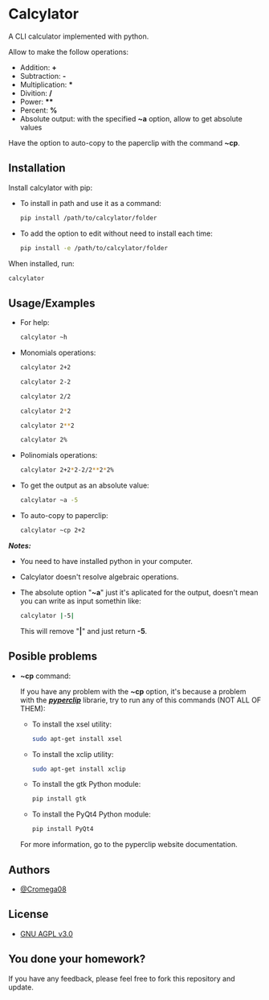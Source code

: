 # Calcylator

A CLI calculator implemented with python.

Allow to make the follow operations:

* Addition: **+**
* Subtraction: **-**
* Multiplication: **\***
* Divition: **/**
* Power: **\*\***
* Percent: **%**
* Absolute output: with the specified **~a** option, allow to get absolute values

Have the option to auto-copy to the paperclip with the command **~cp**.

## Installation

Install calcylator with pip:

* To install in path and use it as a command:

    ```bash
    pip install /path/to/calcylator/folder
    ```

* To add the option to edit without need to install each time:

    ```bash
    pip install -e /path/to/calcylator/folder
    ```

When installed, run:

```bash
calcylator
```

## Usage/Examples

* For help:

    ```bash
    calcylator ~h
    ```

* Monomials operations:

    ```bash
    calcylator 2+2
    ```

    ```bash
    calcylator 2-2
    ```

    ```bash
    calcylator 2/2
    ```

    ```bash
    calcylator 2*2
    ```

    ```bash
    calcylator 2**2
    ```

    ```bash
    calcylator 2%
    ```

* Polinomials operations:

    ```bash
    calcylator 2+2*2-2/2**2*2%
    ```

* To get the output as an absolute value:

    ```bash
    calcylator ~a -5
    ```

* To auto-copy to paperclip:

    ```bash
    calcylator ~cp 2+2
    ```

**_Notes:_**

* You need to have installed python in your computer.
* Calcylator doesn't resolve algebraic operations.
* The absolute option "**~a**" just it's aplicated for the output, doesn't mean you can write as input somethin like:

    ```bash
    calcylator |-5|
    ```

    This will remove "**|**" and just return **-5**.

## Posible problems

* **~cp** command:

    If you have any problem with the **~cp** option, it's because a problem with the [**_pyperclip_**](https://pyperclip.readthedocs.io/en/latest/) librarie, try to run any of this commands (NOT ALL OF THEM):

    * To install the xsel utility:

        ```bash
        sudo apt-get install xsel
        ```

    * To install the xclip utility:

        ```bash
        sudo apt-get install xclip
        ```

    * To install the gtk Python module:

        ```bash
        pip install gtk
        ```

    * To install the PyQt4 Python module:

        ```bash
        pip install PyQt4
        ```

    For more information, go to the pyperclip website documentation.

## Authors

* [@Cromega08](https://www.github.com/cromega08)

## License

* [GNU AGPL v3.0](https://choosealicense.com/licenses/agpl-3.0/)

## You done your homework?

If you have any feedback, please feel free to fork this repository and update.
